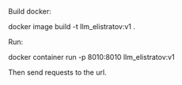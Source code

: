 Build docker:

docker image build -t llm\_elistratov:v1 .

Run: 

docker container run -p 8010:8010 llm\_elistratov:v1

Then send requests to the url.
